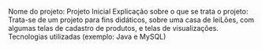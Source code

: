 ﻿Nome do projeto: Projeto Inicial
Explicação sobre o que se trata o projeto:
Trata-se de um projeto para fins didáticos, sobre uma casa de leiLões, com algumas telas de cadastro de produtos, e telas de visualizações.
Tecnologias utilizadas (exemplo: Java e MySQL)
